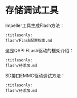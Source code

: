 # 存储调试工具


Impeller工具生成Flash方法：
```{toctree}
:titlesonly:
flash/Flash配置指南.md
``` 

这是QSPI FLash驱动的框架介绍：
```{toctree}
:titlesonly:
flash/待添加.md
```

SD接口EMMC驱动调试方法：
```{toctree}
:titlesonly:
flash/待添加.md
```
